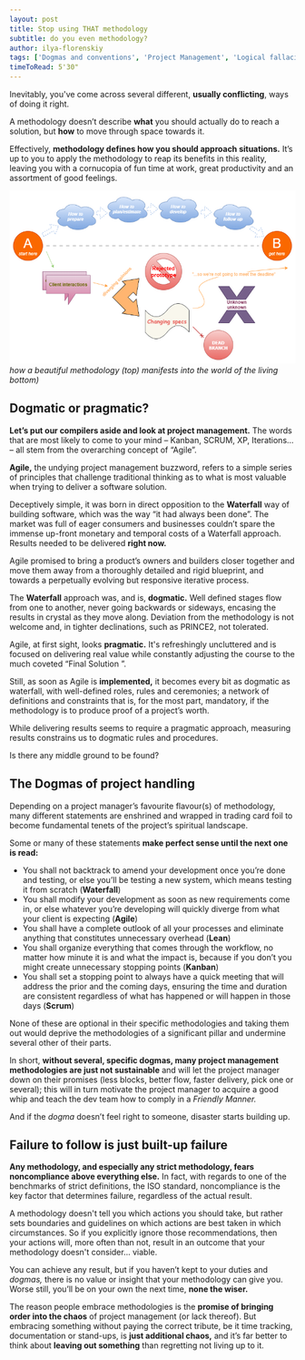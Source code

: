 ```yaml
---
layout: post
title: Stop using THAT methodology
subtitle: do you even methodology?
author: ilya-florenskiy
tags: ['Dogmas and conventions', 'Project Management', 'Logical fallacies']
timeToRead: 5'30"
---
```

Inevitably, you've come across several different, **usually conflicting**, ways of doing it right.

A methodology doesn’t describe __what__ you should actually do to reach a solution, but __how__ to move through space towards it.

Effectively, **methodology  defines how you should approach situations.** It’s up to you to apply the methodology to reap its benefits in this reality, leaving you with a cornucopia of fun time at work, great productivity and an assortment of good feelings. 

 ![A graph showing how project management goes to hell](/assets/blog/stop-using-that-methodology.png)
_how a beautiful methodology (top) manifests into the world of the living bottom)_

## Dogmatic or pragmatic? 

**Let’s put our compilers aside and look at project management.** The words that are most likely to come to your mind – Kanban, SCRUM, XP, Iterations... – all stem from the overarching concept of “Agile”. 

**Agile,** the undying project management buzzword, refers to a simple series of principles that challenge traditional thinking  as to what is most valuable when trying to deliver a software solution. 

Deceptively simple, it was born in direct opposition to the **Waterfall** way of building software, which was the way “it had always been done”. The market was full of eager consumers and businesses couldn’t spare the immense up-front monetary and temporal costs of a Waterfall approach. Results needed to be delivered __right now.__

Agile promised to bring a product’s owners and builders closer together and move them away from a thoroughly detailed and rigid blueprint, and towards a perpetually evolving but responsive iterative process.

The **Waterfall** approach was, and is, __dogmatic.__ Well defined stages flow from one to another, never going backwards or sideways, encasing the results in crystal as they move along. Deviation from the methodology is not welcome and, in tighter declinations, such as PRINCE2, not tolerated. 

Agile, at first sight, looks __pragmatic.__ It's refreshingly uncluttered and is focused on delivering real value while constantly adjusting the course to the much coveted “Final Solution ”.

Still, as soon as Agile is __implemented,__ it becomes every bit as dogmatic as waterfall, with well-defined roles, rules and ceremonies; a network of definitions and constraints that is, for the most part, mandatory, if the methodology is to produce proof of a project’s worth. 

While delivering results seems to require a pragmatic approach, measuring results constrains us to dogmatic rules and procedures. 

Is there any middle ground to be found? 

## The Dogmas of project handling 

Depending on a project manager’s favourite flavour(s) of methodology, many different statements are enshrined and wrapped in trading card foil to become fundamental tenets of the project’s spiritual landscape.

Some or many of these statements **make perfect sense until the next one is read:**

* You shall not backtrack to amend your development once you’re done and testing, or else you’ll be testing a new system, which means testing it from scratch (__Waterfall__)
* You shall modify your development as soon as new requirements come in, or else whatever you’re developing will quickly diverge from what your client is expecting (__Agile__)
* You shall have a complete outlook of all your processes and eliminate anything that constitutes unnecessary overhead (__Lean__) 
* You shall organize everything that comes through the workflow, no matter how minute it is and what the impact is, because if you don’t you might create unnecessary stopping points (__Kanban__) 
* You shall set a stopping point to always have a quick meeting that will address the prior and the coming days, ensuring the time and duration are consistent regardless of what has happened or will happen in those days (__Scrum__) 

None of these are optional in their specific methodologies and taking them out would deprive the methodologies of a significant pillar and undermine several other of their parts.  

In short, **without several, specific dogmas, many project management methodologies are just not sustainable** and will let the project manager down on their promises (less blocks, better flow, faster delivery, pick one or several); this will in turn motivate the project manager to acquire a good whip and teach the dev team how to comply in a _Friendly Manner._ 

And if the _dogma_ doesn’t feel right to someone, disaster starts building up. 

## Failure to follow is just built-up failure 

**Any methodology, and especially any strict methodology, fears noncompliance above everything else.** In fact, with regards to one of the benchmarks of strict definitions, the ISO standard, noncompliance is the key factor that determines failure, regardless of the actual result. 

A methodology doesn't tell you which actions you should take, but rather sets boundaries and guidelines on which actions are best taken in which circumstances. So if you explicitly ignore those recommendations, then your actions will, more often than not, result in an outcome that your methodology doesn't consider... viable.

You can achieve any result, but if you haven’t kept to your duties and _dogmas,_ there is no value or insight that your methodology can give you. Worse still, you’ll be on your own the next time, **none the wiser.** 

The reason people embrace methodologies is the **promise of bringing order into the chaos** of project management (or lack thereof). But embracing something without paying the correct tribute, be it time tracking, documentation or stand-ups, is **just additional chaos,** and it’s far better to think about **leaving out something** than regretting not living up to it. 